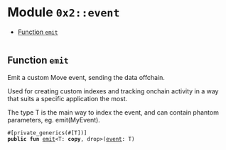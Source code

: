 
<a id="0x2_event"></a>

# Module `0x2::event`



-  [Function `emit`](#0x2_event_emit)


<pre><code></code></pre>



<a id="0x2_event_emit"></a>

## Function `emit`

Emit a custom Move event, sending the data offchain.

Used for creating custom indexes and tracking onchain
activity in a way that suits a specific application the most.

The type T is the main way to index the event, and can contain
phantom parameters, eg. emit(MyEvent<phantom T>).


<pre><code>#[private_generics(#[T])]
<b>public</b> <b>fun</b> <a href="event.md#0x2_event_emit">emit</a>&lt;T: <b>copy</b>, drop&gt;(<a href="event.md#0x2_event">event</a>: T)
</code></pre>
